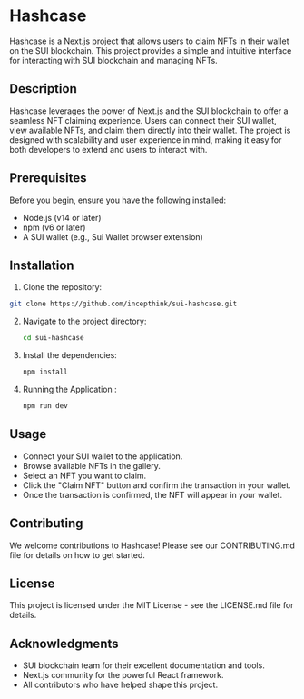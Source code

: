 # Hashcase

Hashcase is a Next.js project that allows users to claim NFTs in their wallet on the SUI blockchain. This project provides a simple and intuitive interface for interacting with SUI blockchain and managing NFTs.

## Description

Hashcase leverages the power of Next.js and the SUI blockchain to offer a seamless NFT claiming experience. Users can connect their SUI wallet, view available NFTs, and claim them directly into their wallet. The project is designed with scalability and user experience in mind, making it easy for both developers to extend and users to interact with.

## Prerequisites

Before you begin, ensure you have the following installed:

- Node.js (v14 or later)
- npm (v6 or later)
- A SUI wallet (e.g., Sui Wallet browser extension)

## Installation

1. Clone the repository:

```bash
git clone https://github.com/incepthink/sui-hashcase.git
```

2. Navigate to the project directory:

   ```bash
   cd sui-hashcase
   ```

3. Install the dependencies:

   ```bash
   npm install
   ```

4. Running the Application :
   ```bash
   npm run dev
   ```

## Usage

- Connect your SUI wallet to the application.
- Browse available NFTs in the gallery.
- Select an NFT you want to claim.
- Click the "Claim NFT" button and confirm the transaction in your wallet.
- Once the transaction is confirmed, the NFT will appear in your wallet.

## Contributing

We welcome contributions to Hashcase! Please see our CONTRIBUTING.md file for details on how to get started.

## License

This project is licensed under the MIT License - see the LICENSE.md file for details.

## Acknowledgments

- SUI blockchain team for their excellent documentation and tools.
- Next.js community for the powerful React framework.
- All contributors who have helped shape this project.
